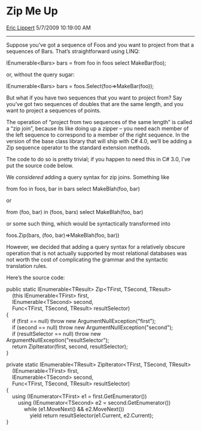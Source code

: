 # Zip Me Up

[Eric Lippert](https://social.msdn.microsoft.com/profile/Eric%20Lippert) 5/7/2009 10:19:00 AM

-----

Suppose you’ve got a sequence of Foos and you want to project from that a sequences of Bars. That’s straightforward using LINQ:

 

IEnumerable\<Bars\> bars = from foo in foos select MakeBar(foo);

or, without the query sugar:

 

IEnumerable\<Bars\> bars = foos.Select(foo=\>MakeBar(foo));

But what if you have two sequences that you want to project from? Say you’ve got two sequences of doubles that are the same length, and you want to project a sequences of points.

The operation of “project from two sequences of the same length” is called a “zip join”, because its like doing up a zipper – you need each member of the left sequence to correspond to a member of the right sequence. In the version of the base class library that will ship with C\# 4.0, we’ll be adding a Zip sequence operator to the standard extension methods.

The code to do so is pretty trivial; if you happen to need this in C\# 3.0, I’ve put the source code below.

We *considered* adding a query syntax for zip joins. Something like

 

from foo in foos, bar in bars select MakeBlah(foo, bar)

or

 

from (foo, bar) in (foos, bars) select MakeBlah(foo, bar)

or some such thing, which would be syntactically transformed into

 

foos.Zip(bars, (foo, bar)=\>MakeBlah(foo, bar))

However, we decided that adding a query syntax for a relatively obscure operation that is not actually supported by most relational databases was not worth the cost of complicating the grammar and the syntactic translation rules.

Here’s the source code:

 

public static IEnumerable\<TResult\> Zip\<TFirst, TSecond, TResult\>  
    (this IEnumerable\<TFirst\> first,  
    IEnumerable\<TSecond\> second,  
    Func\<TFirst, TSecond, TResult\> resultSelector)  
{  
    if (first == null) throw new ArgumentNullException("first");  
    if (second == null) throw new ArgumentNullException("second");  
    if (resultSelector == null) throw new ArgumentNullException("resultSelector");  
    return ZipIterator(first, second, resultSelector);  
}

private static IEnumerable\<TResult\> ZipIterator\<TFirst, TSecond, TResult\>  
    (IEnumerable\<TFirst\> first,  
    IEnumerable\<TSecond\> second,  
    Func\<TFirst, TSecond, TResult\> resultSelector)  
{  
    using (IEnumerator\<TFirst\> e1 = first.GetEnumerator())  
        using (IEnumerator\<TSecond\> e2 = second.GetEnumerator())  
            while (e1.MoveNext() && e2.MoveNext())  
                yield return resultSelector(e1.Current, e2.Current);  
}

